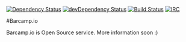 [![Dependency Status](https://david-dm.org/barcampio/barcamp-webapp.svg)](https://david-dm.org/barcampio/barcamp-webapp)
[![devDependency Status](https://david-dm.org/barcampio/barcamp-webapp/dev-status.svg)](https://david-dm.org/barcampio/barcamp-webapp#info=devDependencies)
[![Build Status](https://travis-ci.org/barcampio/barcamp-webapp.svg?branch=master)](https://travis-ci.org/barcampio/barcamp-webapp)
[![IRC](https://img.shields.io/badge/IRC-%23hackerspace--lbn-blue.svg)](https://webchat.freenode.net/)

#Barcamp.io

Barcamp.io is Open Source service. More information soon :)

